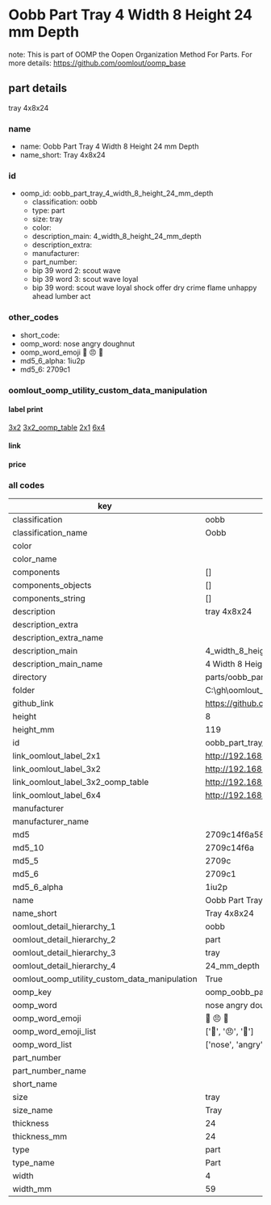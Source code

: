 # Oobb Part Tray 4 Width 8 Height 24 mm Depth  

note: This is part of OOMP the Oopen Organization Method For Parts. For more details: https://github.com/oomlout/oomp_base

##  part details
  



tray 4x8x24



### name
* name: Oobb Part Tray 4 Width 8 Height 24 mm Depth
* name_short: Tray 4x8x24 
### id
* oomp_id: oobb_part_tray_4_width_8_height_24_mm_depth
  * classification: oobb
  * type: part
  * size: tray
  * color: 
  * description_main: 4_width_8_height_24_mm_depth
  * description_extra: 
  * manufacturer: 
  * part_number: 
  * bip 39 word 2: scout wave
  * bip 39 word 3: scout wave loyal
  * bip 39 word: scout wave loyal shock offer dry crime flame unhappy ahead lumber act

### other_codes
* short_code: 
* oomp_word: nose angry doughnut
* oomp_word_emoji :nose: :angry: :doughnut:
* md5_6_alpha: 1iu2p
* md5_6: 2709c1






### oomlout_oomp_utility_custom_data_manipulation
#### label print
[3x2](http://192.168.1.245:1112/?label=oomp%201iu2p)
[3x2_oomp_table](http://192.168.1.108:1112/?label=oomp%201iu2p)
[2x1](http://192.168.1.242:1112/?label=oomp%201iu2p)
[6x4](http://192.168.1.55:1112/?label=oomp%201iu2p)    

#### link

                              

#### price







### all codes 
| key | value |  
| --- | --- |  
| classification | oobb |  
| classification_name | Oobb |  
| color |  |  
| color_name |  |  
| components | [] |  
| components_objects | [] |  
| components_string | [] |  
| description | tray 4x8x24 |  
| description_extra |  |  
| description_extra_name |  |  
| description_main | 4_width_8_height_24_mm_depth |  
| description_main_name | 4 Width 8 Height 24 mm Depth |  
| directory | parts/oobb_part_tray_4_width_8_height_24_mm_depth |  
| folder | C:\gh\oomlout_oobb_version_4_generated_parts\parts\oobb_part_tray_4_width_8_height_24_mm_depth |  
| github_link | https://github.com/oomlout/oomlout_oomp_part_src/tree/main/parts/oobb_part_tray_4_width_8_height_24_mm_depth |  
| height | 8 |  
| height_mm | 119 |  
| id | oobb_part_tray_4_width_8_height_24_mm_depth |  
| link_oomlout_label_2x1 | http://192.168.1.242:1112/?label=oomp%201iu2p |  
| link_oomlout_label_3x2 | http://192.168.1.245:1112/?label=oomp%201iu2p |  
| link_oomlout_label_3x2_oomp_table | http://192.168.1.108:1112/?label=oomp%201iu2p |  
| link_oomlout_label_6x4 | http://192.168.1.55:1112/?label=oomp%201iu2p |  
| manufacturer |  |  
| manufacturer_name |  |  
| md5 | 2709c14f6a5846710eccbc65093dfe0a |  
| md5_10 | 2709c14f6a |  
| md5_5 | 2709c |  
| md5_6 | 2709c1 |  
| md5_6_alpha | 1iu2p |  
| name | Oobb Part Tray 4 Width 8 Height 24 mm Depth |  
| name_short | Tray 4x8x24  |  
| oomlout_detail_hierarchy_1 | oobb |  
| oomlout_detail_hierarchy_2 | part |  
| oomlout_detail_hierarchy_3 | tray |  
| oomlout_detail_hierarchy_4 | 24_mm_depth |  
| oomlout_oomp_utility_custom_data_manipulation | True |  
| oomp_key | oomp_oobb_part_tray_4_width_8_height_24_mm_depth |  
| oomp_word | nose angry doughnut |  
| oomp_word_emoji | :nose: :angry: :doughnut: |  
| oomp_word_emoji_list | [':nose:', ':angry:', ':doughnut:'] |  
| oomp_word_list | ['nose', 'angry', 'doughnut'] |  
| part_number |  |  
| part_number_name |  |  
| short_name |  |  
| size | tray |  
| size_name | Tray |  
| thickness | 24 |  
| thickness_mm | 24 |  
| type | part |  
| type_name | Part |  
| width | 4 |  
| width_mm | 59 |  

